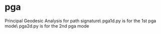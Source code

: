 # pga
Principal Geodesic Analysis
for path signature\\
pga1d.py is for the 1st pga mode\\
pga2d.py is for the 2nd pga mode
